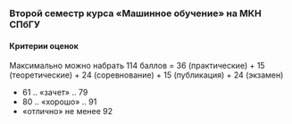 ### Второй семестр курса «Машинное обучение» на МКН СПбГУ

#### Критерии оценок

Максимально можно набрать 114 баллов = 36 (практические) + 15 (теоретические) + 24 (соревнование) + 15 (публикация) + 24 (экзамен)

 * 61 .. «зачет» .. 79
 * 80 .. «хорошо» .. 91
 * «отлично» не менее 92
